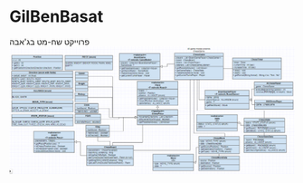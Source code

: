 # GilBenBasat
פרוייקט שח-מט בג'אבה
![project uml](https://github.com/OrtHolonJava/GilBenBasat/blob/master/Chess_UML3.png)
